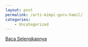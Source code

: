 ```yaml
---
layout: post
permalink: /arti-mimpi-guru-hamil/
categories:
    - Uncategorized
---
```


[Baca Selengkapnya](/01)